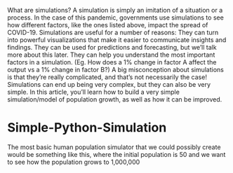 What are simulations?
A simulation is simply an imitation of a situation or a process. In the case of this pandemic, governments use simulations to see how different factors, like the ones listed above, impact the spread of COVID-19.
Simulations are useful for a number of reasons:
They can turn into powerful visualizations that make it easier to communicate insights and findings.
They can be used for predictions and forecasting, but we’ll talk more about this later.
They can help you understand the most important factors in a simulation. (Eg. How does a 1% change in factor A affect the output vs a 1% change in factor B?)
A big misconception about simulations is that they’re really complicated, and that’s not necessarily the case! Simulations can end up being very complex, but they can also be very simple.
In this article, you’ll learn how to build a very simple simulation/model of population growth, as well as how it can be improved.

# Simple-Python-Simulation
The most basic human population simulator that we could possibly create would be something like this, where the initial population is 50 and we want to see how the population grows to 1,000,000
